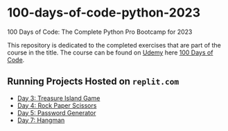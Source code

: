 # 100-days-of-code-python-2023
100 Days of Code: The Complete Python Pro Bootcamp for 2023

This repository is dedicated to the completed exercises that are part of the course in the title.
The course can be found on [Udemy](https://www.udemy.com/) here [100 Days of Code](https://www.udemy.com/course/100-days-of-code/).

## Running Projects Hosted on `replit.com`
- [Day 3: Treasure Island Game](https://replit.com/@Rojomon/treasure-island-start?v=1)
- [Day 4: Rock Paper Scissors](https://replit.com/@Rojomon/rock-paper-scissors-completed?v=1)
- [Day 5: Password Generator](https://replit.com/@Rojomon/password-generator?v=1)
- [Day 7: Hangman](https://replit.com/@Rojomon/Day-7-Hangman?v=1)
